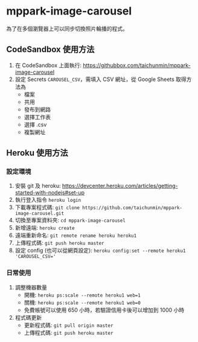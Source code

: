 # mppark-image-carousel

為了在多個瀏覽器上可以同步切換照片輪播的程式。

## CodeSandbox 使用方法

1. 在 CodeSandbox 上面執行: <https://githubbox.com/taichunmin/mppark-image-carousel>
2. 設定 Secrets `CAROUSEL_CSV`，需填入 CSV 網址，從 Google Sheets 取得方法為
    - 檔案
    - 共用
    - 發布到網路
    - 選擇工作表
    - 選擇 .csv
    - 複製網址

## Heroku 使用方法

### 設定環境

1. 安裝 git 及 heroku: <https://devcenter.heroku.com/articles/getting-started-with-nodejs#set-up>
2. 執行登入指令 `heroku login`
3. 下載專案程式碼: `git clone https://github.com/taichunmin/mppark-image-carousel.git`
4. 切換至專案資料夾: `cd mppark-image-carousel`
5. 新增遠端: `heroku create`
6. 遠端重新命名: `git remote rename heroku heroku1`
7. 上傳程式碼: `git push heroku master`
8. 設定 config (也可以從網頁設定): `heroku config:set --remote heroku1 'CAROUSEL_CSV='`

### 日常使用

1. 調整機器數量
    - 開機: `heroku ps:scale --remote heroku1 web=1`
    - 關機: `heroku ps:scale --remote heroku1 web=0`
    - 免費帳號可以使用 650 小時，若驗證信用卡後可以增加到 1000 小時
2. 程式碼更新
    - 更新程式碼: `git pull origin master`
    - 上傳程式碼: `git push heroku master`